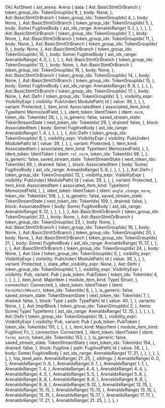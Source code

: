 Ok(
    AstSheet {
        ast_arena: Arena {
            data: [
                Ast::BasicStmtOrBranch {
                    token_group_idx: TokenGroupIdx(
                        6,
                    ),
                    body: None,
                },
                Ast::BasicStmtOrBranch {
                    token_group_idx: TokenGroupIdx(
                        4,
                    ),
                    body: None,
                },
                Ast::BasicStmtOrBranch {
                    token_group_idx: TokenGroupIdx(
                        5,
                    ),
                    body: Some(
                        FugitiveBody {
                            ast_idx_range: ArenaIdxRange(
                                0..1,
                            ),
                        },
                    ),
                },
                Ast::BasicStmtOrBranch {
                    token_group_idx: TokenGroupIdx(
                        7,
                    ),
                    body: None,
                },
                Ast::BasicStmtOrBranch {
                    token_group_idx: TokenGroupIdx(
                        11,
                    ),
                    body: None,
                },
                Ast::BasicStmtOrBranch {
                    token_group_idx: TokenGroupIdx(
                        9,
                    ),
                    body: None,
                },
                Ast::BasicStmtOrBranch {
                    token_group_idx: TokenGroupIdx(
                        10,
                    ),
                    body: Some(
                        FugitiveBody {
                            ast_idx_range: ArenaIdxRange(
                                4..5,
                            ),
                        },
                    ),
                },
                Ast::BasicStmtOrBranch {
                    token_group_idx: TokenGroupIdx(
                        12,
                    ),
                    body: None,
                },
                Ast::BasicStmtOrBranch {
                    token_group_idx: TokenGroupIdx(
                        16,
                    ),
                    body: None,
                },
                Ast::BasicStmtOrBranch {
                    token_group_idx: TokenGroupIdx(
                        14,
                    ),
                    body: None,
                },
                Ast::BasicStmtOrBranch {
                    token_group_idx: TokenGroupIdx(
                        15,
                    ),
                    body: Some(
                        FugitiveBody {
                            ast_idx_range: ArenaIdxRange(
                                8..9,
                            ),
                        },
                    ),
                },
                Ast::BasicStmtOrBranch {
                    token_group_idx: TokenGroupIdx(
                        17,
                    ),
                    body: None,
                },
                Ast::Defn {
                    token_group_idx: TokenGroupIdx(
                        3,
                    ),
                    visibility_expr: VisibilityExpr {
                        visibility: PubUnder(
                            ModulePath(
                                Id {
                                    value: 39,
                                },
                            ),
                        ),
                        variant: Protected,
                    },
                    item_kind: AssociatedItem {
                        associated_item_kind: TypeItem(
                            MemoizedField,
                        ),
                    },
                    ident_token: IdentToken {
                        ident: `norm`,
                        token_idx: TokenIdx(
                            28,
                        ),
                    },
                    is_generic: false,
                    saved_stream_state: TokenStreamState {
                        next_token_idx: TokenIdx(
                            29,
                        ),
                        drained: false,
                    },
                    block: AssociatedItem {
                        body: Some(
                            FugitiveBody {
                                ast_idx_range: ArenaIdxRange(
                                    1..4,
                                ),
                            },
                        ),
                    },
                },
                Ast::Defn {
                    token_group_idx: TokenGroupIdx(
                        8,
                    ),
                    visibility_expr: VisibilityExpr {
                        visibility: PubUnder(
                            ModulePath(
                                Id {
                                    value: 39,
                                },
                            ),
                        ),
                        variant: Protected,
                    },
                    item_kind: AssociatedItem {
                        associated_item_kind: TypeItem(
                            MemoizedField,
                        ),
                    },
                    ident_token: IdentToken {
                        ident: `rel_norm`,
                        token_idx: TokenIdx(
                            68,
                        ),
                    },
                    is_generic: false,
                    saved_stream_state: TokenStreamState {
                        next_token_idx: TokenIdx(
                            69,
                        ),
                        drained: false,
                    },
                    block: AssociatedItem {
                        body: Some(
                            FugitiveBody {
                                ast_idx_range: ArenaIdxRange(
                                    5..8,
                                ),
                            },
                        ),
                    },
                },
                Ast::Defn {
                    token_group_idx: TokenGroupIdx(
                        13,
                    ),
                    visibility_expr: VisibilityExpr {
                        visibility: PubUnder(
                            ModulePath(
                                Id {
                                    value: 39,
                                },
                            ),
                        ),
                        variant: Protected,
                    },
                    item_kind: AssociatedItem {
                        associated_item_kind: TypeItem(
                            MemoizedField,
                        ),
                    },
                    ident_token: IdentToken {
                        ident: `angle_change_norm`,
                        token_idx: TokenIdx(
                            108,
                        ),
                    },
                    is_generic: false,
                    saved_stream_state: TokenStreamState {
                        next_token_idx: TokenIdx(
                            109,
                        ),
                        drained: false,
                    },
                    block: AssociatedItem {
                        body: Some(
                            FugitiveBody {
                                ast_idx_range: ArenaIdxRange(
                                    9..12,
                                ),
                            },
                        ),
                    },
                },
                Ast::BasicStmtOrBranch {
                    token_group_idx: TokenGroupIdx(
                        22,
                    ),
                    body: None,
                },
                Ast::BasicStmtOrBranch {
                    token_group_idx: TokenGroupIdx(
                        23,
                    ),
                    body: None,
                },
                Ast::BasicStmtOrBranch {
                    token_group_idx: TokenGroupIdx(
                        19,
                    ),
                    body: None,
                },
                Ast::BasicStmtOrBranch {
                    token_group_idx: TokenGroupIdx(
                        20,
                    ),
                    body: None,
                },
                Ast::BasicStmtOrBranch {
                    token_group_idx: TokenGroupIdx(
                        21,
                    ),
                    body: Some(
                        FugitiveBody {
                            ast_idx_range: ArenaIdxRange(
                                15..17,
                            ),
                        },
                    ),
                },
                Ast::BasicStmtOrBranch {
                    token_group_idx: TokenGroupIdx(
                        24,
                    ),
                    body: None,
                },
                Ast::Use {
                    token_group_idx: TokenGroupIdx(
                        0,
                    ),
                    visibility_expr: VisibilityExpr {
                        visibility: PubUnder(
                            ModulePath(
                                Id {
                                    value: 39,
                                },
                            ),
                        ),
                        variant: Protected,
                    },
                    state_after_visibility_expr: None,
                },
                Ast::Defn {
                    token_group_idx: TokenGroupIdx(
                        1,
                    ),
                    visibility_expr: VisibilityExpr {
                        visibility: Pub,
                        variant: Pub {
                            pub_token: PubToken {
                                token_idx: TokenIdx(
                                    4,
                                ),
                            },
                        },
                    },
                    item_kind: MajorItem {
                        module_item_kind: Type(
                            Struct,
                        ),
                        connection: Connected,
                    },
                    ident_token: IdentToken {
                        ident: `FermiMatchResult`,
                        token_idx: TokenIdx(
                            6,
                        ),
                    },
                    is_generic: false,
                    saved_stream_state: TokenStreamState {
                        next_token_idx: TokenIdx(
                            7,
                        ),
                        drained: false,
                    },
                    block: Type {
                        path: TypePath(
                            Id {
                                value: 40,
                            },
                        ),
                        variants: None,
                    },
                },
                Ast::ImplBlock {
                    token_group_idx: TokenGroupIdx(
                        2,
                    ),
                    items: Some(
                        Type(
                            TypeItems {
                                ast_idx_range: ArenaIdxRange(
                                    12..15,
                                ),
                            },
                        ),
                    ),
                },
                Ast::Defn {
                    token_group_idx: TokenGroupIdx(
                        18,
                    ),
                    visibility_expr: VisibilityExpr {
                        visibility: Pub,
                        variant: Pub {
                            pub_token: PubToken {
                                token_idx: TokenIdx(
                                    151,
                                ),
                            },
                        },
                    },
                    item_kind: MajorItem {
                        module_item_kind: Fugitive(
                            Fn,
                        ),
                        connection: Connected,
                    },
                    ident_token: IdentToken {
                        ident: `fermi_match`,
                        token_idx: TokenIdx(
                            153,
                        ),
                    },
                    is_generic: false,
                    saved_stream_state: TokenStreamState {
                        next_token_idx: TokenIdx(
                            154,
                        ),
                        drained: false,
                    },
                    block: Fugitive {
                        path: FugitivePath(
                            Id {
                                value: 56,
                            },
                        ),
                        body: Some(
                            FugitiveBody {
                                ast_idx_range: ArenaIdxRange(
                                    17..21,
                                ),
                            },
                        ),
                    },
                },
            ],
        },
        top_level_asts: ArenaIdxRange(
            21..25,
        ),
        siblings: [
            ArenaIdxRange(
                0..0,
            ),
            ArenaIdxRange(
                0..0,
            ),
            ArenaIdxRange(
                0..1,
            ),
            ArenaIdxRange(
                1..1,
            ),
            ArenaIdxRange(
                1..4,
            ),
            ArenaIdxRange(
                4..4,
            ),
            ArenaIdxRange(
                4..4,
            ),
            ArenaIdxRange(
                4..5,
            ),
            ArenaIdxRange(
                5..5,
            ),
            ArenaIdxRange(
                5..8,
            ),
            ArenaIdxRange(
                8..8,
            ),
            ArenaIdxRange(
                8..8,
            ),
            ArenaIdxRange(
                8..9,
            ),
            ArenaIdxRange(
                9..9,
            ),
            ArenaIdxRange(
                9..12,
            ),
            ArenaIdxRange(
                12..15,
            ),
            ArenaIdxRange(
                15..15,
            ),
            ArenaIdxRange(
                15..15,
            ),
            ArenaIdxRange(
                15..15,
            ),
            ArenaIdxRange(
                15..15,
            ),
            ArenaIdxRange(
                15..17,
            ),
            ArenaIdxRange(
                17..17,
            ),
            ArenaIdxRange(
                17..21,
            ),
            ArenaIdxRange(
                21..25,
            ),
        ],
    },
)